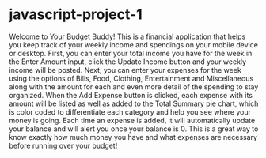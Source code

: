 # javascript-project-1
Welcome to Your Budget Buddy! This is a financial application that helps you keep track of your weekly income and spendings on your
mobile device or desktop. First, you can enter your total income you have for the week in the Enter Amount input, click the Update Income
button and your weekly income will be posted. Next, you can enter your expenses for the week using the options of Bills, Food, Clothing,
Entertainment and Miscellaneous along with the amount for each and even more detail of the spending to stay organized. When the Add Expense button
is clicked, each expense with its amount will be listed as well as added to the Total Summary pie chart, which is color coded to differentiate
each category and help you see where your money is going. Each time an expense is added, it will automatically update your balance and will
alert you once your balance is 0. This is a great way to know exactly how much money you have and what expenses are necessary before running
over your budget! 
